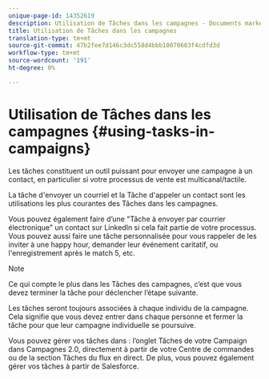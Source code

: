 ```yaml
---
unique-page-id: 14352619
description: Utilisation de Tâches dans les campagnes - Documents marketing - Documentation du produit
title: Utilisation de Tâches dans les campagnes
translation-type: tm+mt
source-git-commit: 47b2fee7d146c3dc558d4bbb10070683f4cdfd3d
workflow-type: tm+mt
source-wordcount: '191'
ht-degree: 0%

---
```



# Utilisation de Tâches dans les campagnes {#using-tasks-in-campaigns}

Les tâches constituent un outil puissant pour envoyer une campagne à un contact, en particulier si votre processus de vente est multicanal/tactile.

La tâche d&#39;envoyer un courriel et la Tâche d&#39;appeler un contact sont les utilisations les plus courantes des Tâches dans les campagnes.

Vous pouvez également faire d’une &quot;Tâche à envoyer par courrier électronique&quot; un contact sur LinkedIn si cela fait partie de votre processus. Vous pouvez aussi faire une tâche personnalisée pour vous rappeler de les inviter à une happy hour, demander leur événement caritatif, ou l&#39;enregistrement après le match 5, etc.

>[!NOTE]
>
>Ce qui compte le plus dans les Tâches des campagnes, c’est que vous devez terminer la tâche pour déclencher l’étape suivante.

Les tâches seront toujours associées à chaque individu de la campagne. Cela signifie que vous devez entrer dans chaque personne et fermer la tâche pour que leur campagne individuelle se poursuive.

Vous pouvez gérer vos tâches dans : l’onglet Tâches de votre Campaign dans Campagnes 2.0, directement à partir de votre Centre de commandes ou de la section Tâches du flux en direct. De plus, vous pouvez également gérer vos tâches à partir de Salesforce.
